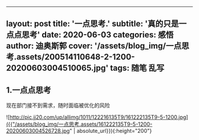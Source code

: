 
---
layout: post
title: '一点思考.'
subtitle: '真的只是一点点思考'
date: 2020-06-03
categories: 感悟
author: 迪奥斯郭
cover: '/assets/blog_img/一点思考.assets/200514110648-2-1200-20200603004510065.jpg'
tags: 随笔 乱写
---



## 1.一点点思考



现在部门接不到需求，随时面临被优化的风险



![http://pic.jj20.com/up/allimg/1011/122216135T9/161222135T9-5-1200.jpg]({{"/assets/blog_img/一点思考.assets/161222135T9-5-1200-20200603004526728.jpg" | absolute_url}}){:height="200"}


